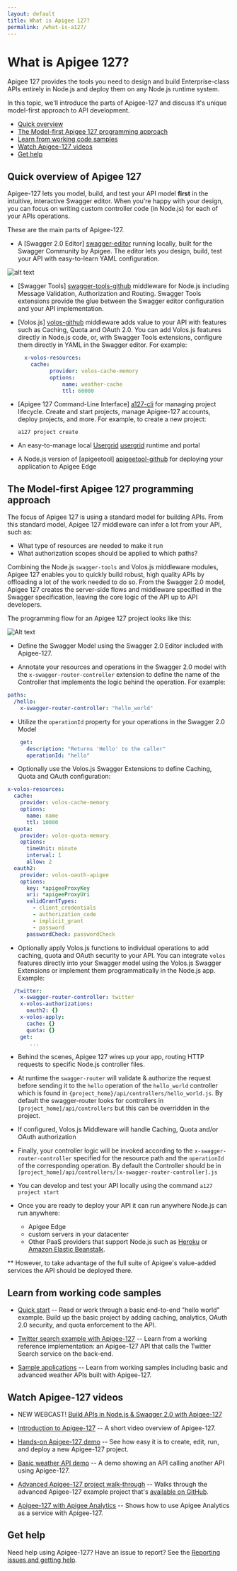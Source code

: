 ```yaml
---
layout: default
title: What is Apigee 127?
permalink: /what-is-a127/
---
```


# What is Apigee 127?

Apigee 127 provides the tools you need to design and build Enterprise-class APIs entirely in Node.js and deploy them on any Node.js runtime system.

In this topic, we'll introduce the parts of Apigee-127 and discuss it's unique model-first approach to API development.

* [Quick overview](#overview)
* [The Model-first Apigee 127 programming approach](#programming_model)
* [Learn from working code samples](#samplescode)
* [Watch Apigee-127 videos](#videos)
* [Get help](#gethelp)

## <a name="overview"></a>Quick overview of Apigee 127

Apigee-127 lets you model, build, and test your API model **first** in the intuitive, interactive Swagger editor. When you're happy with your design, you can focus on writing custom controller code (in Node.js) for each of your APIs operations.

These are the main parts of Apigee-127.

* A [Swagger 2.0 Editor] [swagger-editor] running locally, built for the Swagger Community by Apigee. The editor lets you design, build, test your API with easy-to-learn YAML configuration.

![alt text](https://raw.githubusercontent.com/apigee-127/a127-documentation/master/a127/images/swagger-editor.png)

* [Swagger Tools] [swagger-tools-github] middleware for Node.js including Message Validation, Authorization and Routing. Swagger Tools extensions provide the glue between the Swagger editor configuration and your API implementation.

* [Volos.js] [volos-github] middleware adds value to your API with features such as Caching, Quota and OAuth 2.0. You can add Volos.js features directly in Node.js code, or, with Swagger Tools extensions, configure them directly in YAML in the Swagger editor. For example:

    ```yaml
      x-volos-resources:
        cache:
              provider: volos-cache-memory
              options:
                  name: weather-cache
                  ttl: 60000
    ```

* [Apigee 127 Command-Line Interface] [a127-cli] for managing project lifecycle. Create and start projects, manage Apigee-127 accounts, deploy projects, and more. For example, to create a new project:

    `a127 project create`

* An easy-to-manage local [Usergrid] [usergrid] runtime and portal

* A Node.js version of [apigeetool] [apigeetool-github] for deploying your application to Apigee Edge

## <a name="programming_model"></a>The Model-first Apigee 127 programming approach

The focus of Apigee 127 is using a standard model for building APIs.  From this standard model, Apigee 127 middleware can infer a lot from your API, such as:

* What type of resources are needed to make it run
* What authorization scopes should be applied to which paths?

Combining the Node.js `swagger-tools` and Volos.js middleware modules, Apigee 127 enables you to quickly build robust, high quality APIs by offloading a lot of the work needed to do so.  From the Swagger 2.0 model, Apigee 127 creates the server-side flows and middleware specified in the Swagger specification, leaving the core logic of the API up to API developers.

The programming flow for an Apigee 127 project looks like this:

![Alt text](https://raw.githubusercontent.com/apigee-127/a127-documentation/master/a127/images/programming-model.png)

* Define the Swagger Model using the Swagger 2.0 Editor included with Apigee-127.

* Annotate your resources and operations in the Swagger 2.0 model with the `x-swagger-router-controller` extension to define the name of the Controller that implements the logic behind the operation.  For example:

```yaml
paths:
  /hello:
    x-swagger-router-controller: "hello_world"
```

* Utilize the `operationId` property for your operations in the Swagger 2.0 Model
```yaml
    get:
      description: "Returns 'Hello' to the caller"
      operationId: "hello"
```

* Optionally use the Volos.js Swagger Extensions to define Caching, Quota and OAuth configuration:
```yaml
x-volos-resources:
  cache:
    provider: volos-cache-memory
    options:
      name: name
      ttl: 10000
  quota:
    provider: volos-quota-memory
    options:
      timeUnit: minute
      interval: 1
      allow: 2
  oauth2:
    provider: volos-oauth-apigee
    options:
      key: *apigeeProxyKey
      uri: *apigeeProxyUri
      validGrantTypes:
        - client_credentials
        - authorization_code
        - implicit_grant
        - password
      passwordCheck: passwordCheck
```

* Optionally apply Volos.js functions to individual operations to add caching, quota and OAuth security to your API. You can integrate `volos` features directly into your Swagger model using the Volos.js Swagger Extensions or implement them programmatically in the Node.js app.  Example:
```yaml
  /twitter:
    x-swagger-router-controller: twitter
    x-volos-authorizations:
      oauth2: {}
    x-volos-apply:
      cache: {}
      quota: {}
    get:
       ...
```

* Behind the scenes, Apigee 127 wires up your app, routing HTTP requests to specific Node.js controller files.

* At runtime the `swagger-router` will validate & authorize the request before sending it to the `hello` operation of the `hello_world` controller which is found in `{project_home}/api/controllers/hello_world.js`.  By default the swagger-router looks for controllers in `[project_home]/api/controllers` but this can be overridden in the project.

* If configured, Volos.js Middleware will handle Caching, Quota and/or OAuth authorization

* Finally, your controller logic will be invoked according to the `x-swagger-router-controller` specified for the resource path and the `operationId` of the corresponding operation.  By default the Controller should be in `[project_home]/api/controllers/[x-swagger-router-controller].js`

* You can develop and test your API locally using the command `a127 project start`

* Once you are ready to deploy your API it can run anywhere Node.js can run anywhere:
    * Apigee Edge
    * custom servers in your datacenter
    * Other PaaS providers that support Node.js such as [Heroku][heroku] or [Amazon Elastic Beanstalk][aws-eb].

** However, to take advantage of the full suite of Apigee's value-added services the API should be deployed there.


## <a name="samplescode"></a>Learn from working code samples

* [Quick start](https://github.com/apigee-127/a127-documentation/wiki/Quick-start) -- Read or work through a basic end-to-end "hello world" example. Build up the basic project by adding caching, analytics, OAuth 2.0 security, and quota enforcement to the API.

* [Twitter search example with Apigee-127](https://github.com/apigee-127/example-project/blob/master/README.md) -- Learn from a working reference implementation: an Apigee-127 API that calls the Twitter Search service on the back-end.

* [Sample applications](https://github.com/apigee-127/a127-samples) -- Learn from working samples including basic and advanced weather APIs built with Apigee-127.

## <a name="videos"></a>Watch Apigee-127 videos

* NEW WEBCAST! [Build APIs in Node.js & Swagger 2.0 with Apigee-127](https://blog.apigee.com/detail/build_apis_in_nodejs_swagger_20_with_apigee_127_webcast_podcast)

* [Introduction to Apigee-127](http://www.youtube.com/watch?v=JD4YFacOF8o) -- A short video overview of Apigee-127.

* [Hands-on Apigee-127 demo](https://www.youtube.com/watch?v=So91lkdzDyU) -- See how easy it is to create, edit, run, and deploy a new Apigee-127 project.

* [Basic weather API demo](http://vimeo.com/105493716) -- A demo showing an API calling another API using Apigee-127.

* [Advanced Apigee-127 project walk-through](http://vimeo.com/105500743) -- Walks through the advanced Apigee-127 example project that's [available on GitHub](https://github.com/apigee-127/a127-samples).

* [Apigee-127 with Apigee Analytics](http://vimeo.com/105495153) -- Shows how to use Apigee Analytics as a service with Apigee-127.

## <a name="gethelp"></a>Get help

Need help using Apigee-127? Have an issue to report? See the [Reporting issues and getting help](https://github.com/apigee-127/a127-documentation/wiki/Submitting-Issues).

[aws-eb]: http://aws.amazon.com/elasticbeanstalk/
[heroku]: https://www.heroku.com/
[volos-github]: https://github.com/apigee-127/volos
[a127-cli]: https://github.com/apigee-127/a127
[swagger-editor]: https://github.com/wordnik/swagger-editor
[swagger-tools-github]: https://github.com/apigee-127/swagger-tools
[apigeetool-github]: https://github.com/apigee/apigeetool-node/tree/master
[usergrid]: http://usergrid.incubator.apache.org/